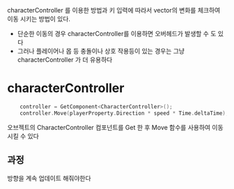 
characterController 를 이용한 방법과 키 입력에 따라서 vector의 변화를 체크하여 이동 시키는 방법이 있다.

- 단순한 이동의 경우 characterController를 이용하면 오버헤드가 발생할 수 도 있다
- 그러나 플레이어나 몹 등 충돌이나 상호 작용등이 있는 경우는 그냥 characterController 가 더 유용하다



# characterController

```cpp
    controller = GetComponent<CharacterController>();
    controller.Move(playerProperty.Direction * speed * Time.deltaTime);
```
오브젝트의 CharacterController 컴포넌트를 Get 한 후 Move 함수를 사용하여 이동 시킬 수 있다 

## 과정
방향을 계속 업데이트 해줘야한다
